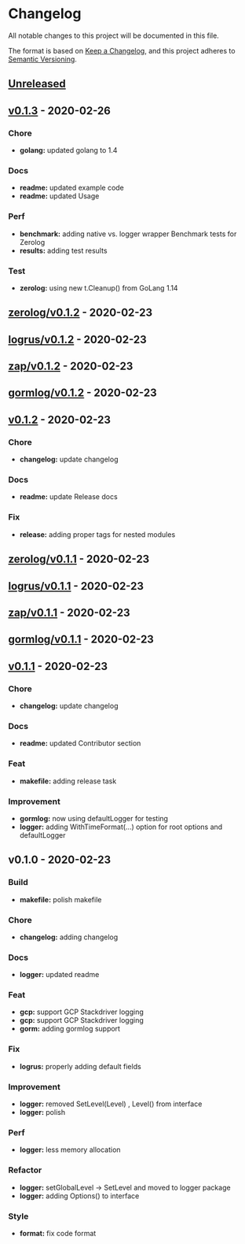 # Changelog

All notable changes to this project will be documented in this file.

The format is based on [Keep a Changelog](https://keepachangelog.com/en/1.0.0/),
and this project adheres to [Semantic Versioning](https://semver.org/spec/v2.0.0.html).

<a name="unreleased"></a>
## [Unreleased]


<a name="v0.1.3"></a>
## [v0.1.3] - 2020-02-26
### Chore
- **golang:** updated golang to 1.4

### Docs
- **readme:** updated example code
- **readme:** updated Usage

### Perf
- **benchmark:** adding native vs. logger wrapper Benchmark tests for Zerolog
- **results:** adding test results

### Test
- **zerolog:** using new t.Cleanup() from GoLang 1.14


<a name="zerolog/v0.1.2"></a>
## [zerolog/v0.1.2] - 2020-02-23

<a name="logrus/v0.1.2"></a>
## [logrus/v0.1.2] - 2020-02-23

<a name="zap/v0.1.2"></a>
## [zap/v0.1.2] - 2020-02-23

<a name="gormlog/v0.1.2"></a>
## [gormlog/v0.1.2] - 2020-02-23

<a name="v0.1.2"></a>
## [v0.1.2] - 2020-02-23
### Chore
- **changelog:** update changelog

### Docs
- **readme:** update Release docs

### Fix
- **release:** adding proper tags for nested modules


<a name="zerolog/v0.1.1"></a>
## [zerolog/v0.1.1] - 2020-02-23

<a name="logrus/v0.1.1"></a>
## [logrus/v0.1.1] - 2020-02-23

<a name="zap/v0.1.1"></a>
## [zap/v0.1.1] - 2020-02-23

<a name="gormlog/v0.1.1"></a>
## [gormlog/v0.1.1] - 2020-02-23

<a name="v0.1.1"></a>
## [v0.1.1] - 2020-02-23
### Chore
- **changelog:** update changelog

### Docs
- **readme:** updated Contributor section

### Feat
- **makefile:** adding release task

### Improvement
- **gormlog:** now using defaultLogger for testing
- **logger:** adding WithTimeFormat(...) option for root options and defaultLogger


<a name="v0.1.0"></a>
## v0.1.0 - 2020-02-23
### Build
- **makefile:** polish makefile

### Chore
- **changelog:** adding changelog

### Docs
- **logger:** updated readme

### Feat
- **gcp:** support GCP Stackdriver logging
- **gcp:** support GCP Stackdriver logging
- **gorm:** adding gormlog support

### Fix
- **logrus:** properly adding default fields

### Improvement
- **logger:** removed SetLevel(Level) , Level() from interface
- **logger:** polish

### Perf
- **logger:** less memory allocation

### Refactor
- **logger:** setGlobalLevel -> SetLevel and moved to logger package
- **logger:** adding Options() to interface

### Style
- **format:** fix code format


[Unreleased]: https://github.com/xmlking/micro-starter-kit/compare/v0.1.3...HEAD
[v0.1.3]: https://github.com/xmlking/micro-starter-kit/compare/zerolog/v0.1.2...v0.1.3
[zerolog/v0.1.2]: https://github.com/xmlking/micro-starter-kit/compare/logrus/v0.1.2...zerolog/v0.1.2
[logrus/v0.1.2]: https://github.com/xmlking/micro-starter-kit/compare/zap/v0.1.2...logrus/v0.1.2
[zap/v0.1.2]: https://github.com/xmlking/micro-starter-kit/compare/gormlog/v0.1.2...zap/v0.1.2
[gormlog/v0.1.2]: https://github.com/xmlking/micro-starter-kit/compare/v0.1.2...gormlog/v0.1.2
[v0.1.2]: https://github.com/xmlking/micro-starter-kit/compare/zerolog/v0.1.1...v0.1.2
[zerolog/v0.1.1]: https://github.com/xmlking/micro-starter-kit/compare/logrus/v0.1.1...zerolog/v0.1.1
[logrus/v0.1.1]: https://github.com/xmlking/micro-starter-kit/compare/zap/v0.1.1...logrus/v0.1.1
[zap/v0.1.1]: https://github.com/xmlking/micro-starter-kit/compare/gormlog/v0.1.1...zap/v0.1.1
[gormlog/v0.1.1]: https://github.com/xmlking/micro-starter-kit/compare/v0.1.1...gormlog/v0.1.1
[v0.1.1]: https://github.com/xmlking/micro-starter-kit/compare/v0.1.0...v0.1.1
